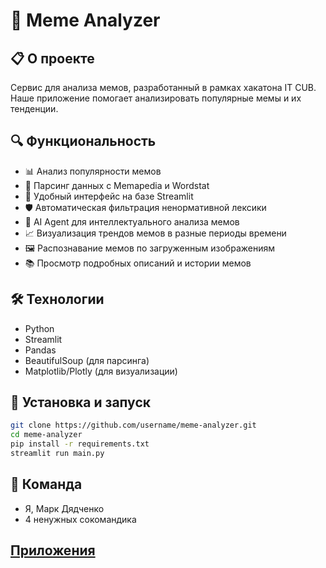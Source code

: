 # 🚀 Meme Analyzer 

## 📋 О проекте
Сервис для анализа мемов, разработанный в рамках хакатона IT CUB. Наше приложение помогает анализировать популярные мемы и их тенденции.

## 🔍 Функциональность
- 📊 Анализ популярности мемов
- 🔄 Парсинг данных с Memapedia и Wordstat
- 📱 Удобный интерфейс на базе Streamlit
- 🛡️ Автоматическая фильтрация ненормативной лексики
- 🤖 AI Agent для интеллектуального анализа мемов
- 📈 Визуализация трендов мемов в разные периоды времени
- 🖼️ Распознавание мемов по загруженным изображениям
- 📚 Просмотр подробных описаний и истории мемов
 

## 🛠️ Технологии
- Python
- Streamlit
- Pandas
- BeautifulSoup (для парсинга)
- Matplotlib/Plotly (для визуализации)

## 🚀 Установка и запуск
```bash
git clone https://github.com/username/meme-analyzer.git
cd meme-analyzer
pip install -r requirements.txt
streamlit run main.py
```

## 👥 Команда
- Я, Марк Дядченко
- 4 ненужных сокомандика


## [Приложения](https://project-it-cub-osaaxbw4jmpuutwz3fvw8s.streamlit.app/)
